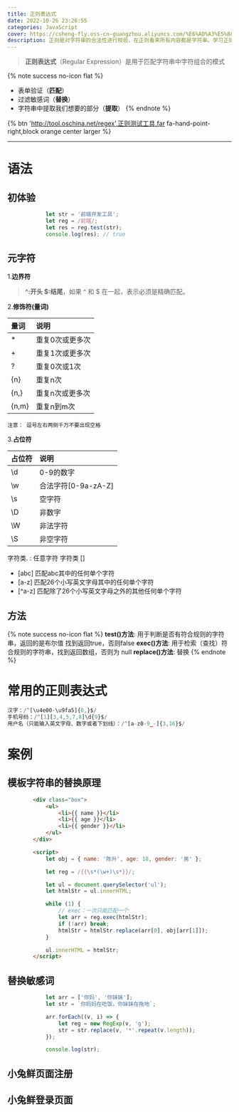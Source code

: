```yaml
---
title: 正则表达式
date: 2022-10-26 23:26:55
categories: JavaScript
cover: https://csheng-fly.oss-cn-guangzhou.aliyuncs.com/%E6%AD%A3%E5%88%99%E8%A1%A8%E8%BE%BE%E5%BC%8F.png
description: 正则是对字符串的合法性进行校验，在正则看来所有内容都是字符串。学习正则表达式就是学习它的元字符
---
```


> **正则表达式**（Regular Expression）是用于匹配字符串中字符组合的模式

{% note success no-icon flat %}
- 表单验证（**匹配**）
- 过滤敏感词（**替换**）
- 字符串中提取我们想要的部分（**提取**）
{% endnote %}

{% btn 'http://tool.oschina.net/regex',正则测试工具,far fa-hand-point-right,block orange center larger %}

---

# 语法
## 初体验
```javascript
			let str = '前端开发工具';
			let reg = /前端/;
			let res = reg.test(str);
			console.log(res); // true
```

## 元字符
1.**边界符**
> **^:开头 $:结尾**，如果 ^ 和 $ 在一起，表示必须是精确匹配。

2.**修饰符(量词)** 

| 量词 | 说明 |
| :-----| :----- |
| * | 重复0次或更多次 |
| + | 重复1次或更多次 |
| ? | 重复0次或1次 |
| {n} | 重复n次 |
| {n,} | 重复n次或更多次 |
| {n,m} | 重复n到m次 |

`注意： 逗号左右两侧千万不要出现空格`

3.**占位符**

| 占位符 | 说明 |
| :-----| :----- |
| \d | 0-9的数字 |
| \w | 合法字符[0-9a-zA-Z] |
| \s | 空字符 |
| \D | 非数字 |
| \W | 非法字符 |
| \S | 非空字符 |

字符类. : 任意字符
字符类 []  
- [abc] 匹配abc其中的任何单个字符
- [a-z] 匹配26个小写英文字母其中的任何单个字符
- [^a-z] 匹配除了26个小写英文字母之外的其他任何单个字符

## 方法
{% note success no-icon flat %}
**test()方法**: 用于判断是否有符合规则的字符串，返回的是布尔值 找到返回true，否则false
**exec()方法**: 用于检索（查找）符合规则的字符串，找到返回数组，否则为 null
**replace()方法**: 替换
{% endnote %}

# 常用的正则表达式
```javascript
汉字：/^[\u4e00-\u9fa5]{0,}$/
手机号码：/^[1][3,4,5,7,8]\d{9}$/
用户名（只能输入英文字母、数字或者下划线）：/^[a-z0-9_-]{3,16}$/
``` 

# 案例
## 模板字符串的替换原理
```html
		<div class="box">
			<ul>
				<li>{{ name }}</li>
				<li>{{ age }}</li>
				<li>{{ gender }}</li>
			</ul>
		</div>

		<script>
			let obj = { name: '陈升', age: 18, gender: '男' };

			let reg = /{{\s*(\w+)\s*}}/;

			let ul = document.querySelector('ul');
			let htmlStr = ul.innerHTML;

			while (1) {
				// exec：一次只能匹配一个
				let arr = reg.exec(htmlStr);
				if (!arr) break;
				htmlStr = htmlStr.replace(arr[0], obj[arr[1]]);
			}

			ul.innerHTML = htmlStr;
		</script>
```

## 替换敏感词
```javascript
			let arr = ['你妈', '你妹妹'];
			let str = `你妈妈在吃饭，你妹妹在拖地`;

			arr.forEach((v, i) => {
				let reg = new RegExp(v, 'g');
				str = str.replace(v, '*'.repeat(v.length));
			});

			console.log(str);
```

## 小兔鲜页面注册

## 小兔鲜登录页面

